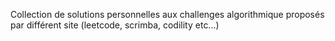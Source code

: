 Collection de solutions personnelles aux challenges algorithmique proposés par différent site (leetcode, scrimba, codility etc...) 
